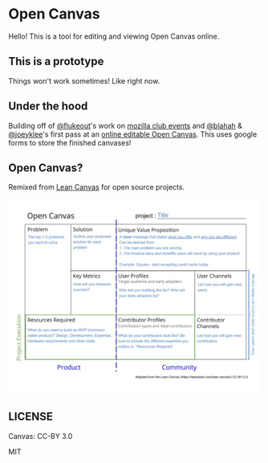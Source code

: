 # Open Canvas

Hello! This is a tool for editing and viewing Open Canvas online.

## This is a prototype

Things won't work sometimes! Like right now.

## Under the hood

Building off of [@flukeout](https://github.com/flukeout/)'s work on [mozilla club events](https://github.com/mozilla/clubs-events) and [@blahah](https://github.com/blahah/) & [@joeyklee](https://github.com/joeyklee)'s first pass at an [online editable Open Canvas](https://mozillascience.github.io/working-open-workshop/open_canvas/). This uses google forms to store the finished canvases!

## Open Canvas?

Remixed from [Lean Canvas](https://leanstack.com/lean-canvas/) for open source projects.

![](images/open_canvas_details.jpg
)

## LICENSE

Canvas: CC-BY 3.0

MIT
